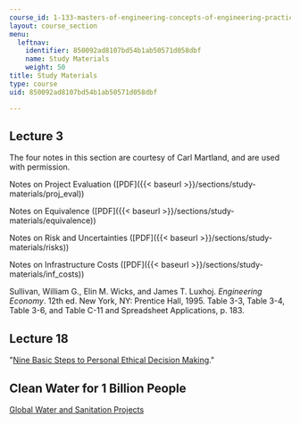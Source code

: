 ```yaml
---
course_id: 1-133-masters-of-engineering-concepts-of-engineering-practice-fall-2007
layout: course_section
menu:
  leftnav:
    identifier: 850092ad8107bd54b1ab50571d058dbf
    name: Study Materials
    weight: 50
title: Study Materials
type: course
uid: 850092ad8107bd54b1ab50571d058dbf

---
```


Lecture 3
---------

The four notes in this section are courtesy of Carl Martland, and are used with permission.

Notes on Project Evaluation ([PDF]({{< baseurl >}}/sections/study-materials/proj_eval))

Notes on Equivalence ([PDF]({{< baseurl >}}/sections/study-materials/equivalence))

Notes on Risk and Uncertainties ([PDF]({{< baseurl >}}/sections/study-materials/risks))

Notes on Infrastructure Costs ([PDF]({{< baseurl >}}/sections/study-materials/inf_costs))

Sullivan, William G., Elin M. Wicks, and James T. Luxhoj. _Engineering Economy_. 12th ed. New York, NY: Prentice Hall, 1995. Table 3-3, Table 3-4, Table 3-6, and Table C-11 and Spreadsheet Applications, p. 183.

Lecture 18
----------

"[Nine Basic Steps to Personal Ethical Decision Making](http://www.depts.ttu.edu/murdoughcenter/products/resources/steps-to-personal-ethical-decision-making.php)."

Clean Water for 1 Billion People
--------------------------------

[Global Water and Sanitation Projects](http://web.mit.edu/watsan/index.html)